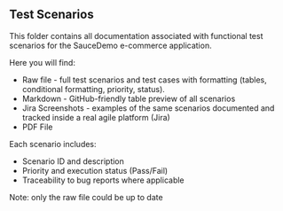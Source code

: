 ## Test Scenarios
This folder contains all documentation associated with functional test scenarios for the SauceDemo e-commerce application.

Here you will find:
- Raw file - full test scenarios and test cases with formatting (tables, conditional formatting, priority, status).
- Markdown - GitHub-friendly table preview of all scenarios
- Jira Screenshots - examples of the same scenarios documented and tracked inside a real agile platform (Jira)
- PDF File

Each scenario includes:
- Scenario ID and description
- Priority and execution status (Pass/Fail)
- Traceability to bug reports where applicable

Note: only the raw file could be up to date
